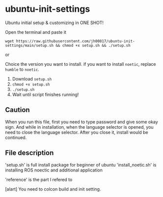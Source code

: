# ubuntu-init-settings
Ubuntu initial setup &amp; customizing in ONE SHOT!

Open the terminal and paste it
```
wget https://raw.githubusercontent.com/jh00817/ubuntu-init-settings/main/setup.sh && chmod +x setup.sh && ./setup.sh
```

or

Choice the version you want to install. if you want to install `noetic`, replace `humble` to `noetic`.

1. Download `setup.sh`
2. `chmod +x setup.sh`
3. `./setup.sh`
4. Wait until script finishes running!

## Caution

When you run this file, first you need to type password and give some okay sign.
And while in installation, when the language selector is opened, you need to close the language selector.
After you close it, install would be continued.


## File description

'setup.sh' is full install package for beginner of ubuntu
'install_noetic.sh' is installing ROS noectic and additional application

'reference' is the part I refered to

[alart] You need to colcon build and init setting.

